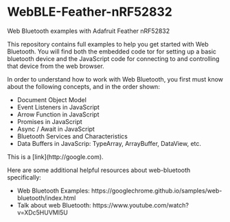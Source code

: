 # WebBLE-Feather-nRF52832
Web Bluetooth examples with Adafruit Feather nRF52832

This repository contains full examples to help you get started with Web Bluetooth. You will find both 
the embedded code tor for setting up a basic bluetooth device and the JavaScript code for connecting to and controlling
that device from the web browser.

In order to understand how to work with Web Bluetooth, you first must know about the following concepts, and in the order shown:
<ul>
  <li>Document Object Model</li>
  <li>Event Listeners in JavaScript</li>
  <li>Arrow Function in JavaScript</li>
  <li>Promises in JavaScript</li>
  <li>Async / Await in JavaScript</li>
  <li>Bluetooth Services and Characteristics</li>
  <li>Data Buffers in JavaScrip: TypeArray, ArrayBuffer, DataView, etc.</li>
</ul>
This is a [link](http://google.com).

Here are some additional helpful resources about web-bluetooth specifically:
<ul>
  <li>Web Bluetooth Examples: https://googlechrome.github.io/samples/web-bluetooth/index.html</li>
  <li>Talk about web Bluetooth: https://www.youtube.com/watch?v=XDc5HUVMI5U</li>
</ul>

